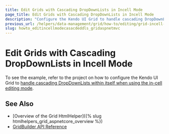 ```yaml
---
title: Edit Grids with Cascading DropDownLists in Incell Mode
page_title: Edit Grids with Cascading DropDownLists in Incell Mode
description: "Configure the Kendo UI Grid to handle cascading DropDownListswhen using the incell editing mode."
previous_url: /helpers/data-management/grid/how-to/editing/grid-incell-editing-cascading-dropdownlist
slug: howto_editincellmodecasacdeddls_gridaspnetmvc
---
```


# Edit Grids with Cascading DropDownLists in Incell Mode

To see the example, refer to the project on how to configure the Kendo UI Grid to [handle cascading DropDownLists within itself when using the in-cell editing mode](https://github.com/telerik/ui-for-aspnet-mvc-examples/tree/master/grid/grid-incell-editing-with-cascading-dropdownlist).

## See Also

* [Overview of the Grid HtmlHelper]({% slug htmlhelpers_grid_aspnetcore_overview %})
* [GridBuilder API Reference](https://docs.telerik.com/aspnet-mvc/api/kendo.mvc.ui.fluent/gridbuilder)
